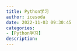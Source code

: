 ```yaml
---
title: Python学习
author: icesoda
date: 2022-11-03 09:30:45
categories:
- [Python学习]
description:
---
```


